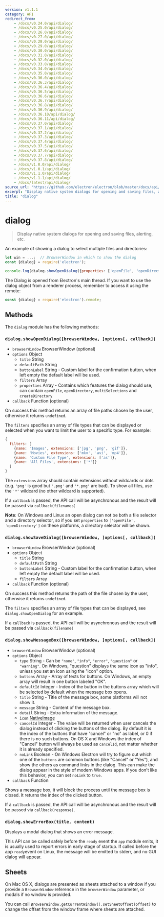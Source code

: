 ```yaml
---
version: v1.1.1
category: API
redirect_from:
    - /docs/v0.24.0/api/dialog/
    - /docs/v0.25.0/api/dialog/
    - /docs/v0.26.0/api/dialog/
    - /docs/v0.27.0/api/dialog/
    - /docs/v0.28.0/api/dialog/
    - /docs/v0.29.0/api/dialog/
    - /docs/v0.30.0/api/dialog/
    - /docs/v0.31.0/api/dialog/
    - /docs/v0.32.0/api/dialog/
    - /docs/v0.33.0/api/dialog/
    - /docs/v0.34.0/api/dialog/
    - /docs/v0.35.0/api/dialog/
    - /docs/v0.36.0/api/dialog/
    - /docs/v0.36.3/api/dialog/
    - /docs/v0.36.4/api/dialog/
    - /docs/v0.36.5/api/dialog/
    - /docs/v0.36.6/api/dialog/
    - /docs/v0.36.7/api/dialog/
    - /docs/v0.36.8/api/dialog/
    - /docs/v0.36.9/api/dialog/
    - /docs/v0.36.10/api/dialog/
    - /docs/v0.36.11/api/dialog/
    - /docs/v0.37.0/api/dialog/
    - /docs/v0.37.1/api/dialog/
    - /docs/v0.37.2/api/dialog/
    - /docs/v0.37.3/api/dialog/
    - /docs/v0.37.4/api/dialog/
    - /docs/v0.37.5/api/dialog/
    - /docs/v0.37.6/api/dialog/
    - /docs/v0.37.7/api/dialog/
    - /docs/v0.37.8/api/dialog/
    - /docs/v1.0.0/api/dialog/
    - /docs/v1.0.1/api/dialog/
    - /docs/v1.1.0/api/dialog/
    - /docs/v1.1.1/api/dialog/
    - /docs/latest/api/dialog/
source_url: 'https://github.com/electron/electron/blob/master/docs/api/dialog.md'
excerpt: "Display native system dialogs for opening and saving files, alerting, etc."
title: "dialog"
---
```


# dialog

> Display native system dialogs for opening and saving files, alerting, etc.

An example of showing a dialog to select multiple files and directories:

```javascript
let win = ...;  // BrowserWindow in which to show the dialog
const {dialog} = require('electron');

console.log(dialog.showOpenDialog({properties: ['openFile', 'openDirectory', 'multiSelections']}));
```

The Dialog is opened from Electron's main thread. If you want to use the dialog
object from a renderer process, remember to access it using the remote:

```javascript
const {dialog} = require('electron').remote;
```

## Methods

The `dialog` module has the following methods:

### `dialog.showOpenDialog([browserWindow, ]options[, callback])`

* `browserWindow` BrowserWindow (optional)
* `options` Object
  * `title` String
  * `defaultPath` String
  * `buttonLabel` String - Custom label for the confirmation button, when
    left empty the default label will be used.
  * `filters` Array
  * `properties` Array - Contains which features the dialog should use, can
    contain `openFile`, `openDirectory`, `multiSelections` and
    `createDirectory`
* `callback` Function (optional)

On success this method returns an array of file paths chosen by the user,
otherwise it returns `undefined`.

The `filters` specifies an array of file types that can be displayed or
selected when you want to limit the user to a specific type. For example:

```javascript
{
  filters: [
    {name: 'Images', extensions: ['jpg', 'png', 'gif']},
    {name: 'Movies', extensions: ['mkv', 'avi', 'mp4']},
    {name: 'Custom File Type', extensions: ['as']},
    {name: 'All Files', extensions: ['*']}
  ]
}
```

The `extensions` array should contain extensions without wildcards or dots (e.g.
`'png'` is good but `'.png'` and `'*.png'` are bad). To show all files, use the
`'*'` wildcard (no other wildcard is supported).

If a `callback` is passed, the API call will be asynchronous and the result
will be passed via `callback(filenames)`

**Note:** On Windows and Linux an open dialog can not be both a file selector
and a directory selector, so if you set `properties` to
`['openFile', 'openDirectory']` on these platforms, a directory selector will be
shown.

### `dialog.showSaveDialog([browserWindow, ]options[, callback])`

* `browserWindow` BrowserWindow (optional)
* `options` Object
  * `title` String
  * `defaultPath` String
  * `buttonLabel` String - Custom label for the confirmation button, when
    left empty the default label will be used.
  * `filters` Array
* `callback` Function (optional)

On success this method returns the path of the file chosen by the user,
otherwise it returns `undefined`.

The `filters` specifies an array of file types that can be displayed, see
`dialog.showOpenDialog` for an example.

If a `callback` is passed, the API call will be asynchronous and the result
will be passed via `callback(filename)`

### `dialog.showMessageBox([browserWindow, ]options[, callback])`

* `browserWindow` BrowserWindow (optional)
* `options` Object
  * `type` String - Can be `"none"`, `"info"`, `"error"`, `"question"` or
  `"warning"`. On Windows, "question" displays the same icon as "info", unless
  you set an icon using the "icon" option.
  * `buttons` Array - Array of texts for buttons. On Windows, an empty array
    will result in one button labeled "OK".
  * `defaultId` Integer - Index of the button in the buttons array which will
    be selected by default when the message box opens.
  * `title` String - Title of the message box, some platforms will not show it.
  * `message` String - Content of the message box.
  * `detail` String - Extra information of the message.
  * `icon` [NativeImage](http://electron.atom.io/docs/api/native-image)
  * `cancelId` Integer - The value will be returned when user cancels the dialog
    instead of clicking the buttons of the dialog. By default it is the index
    of the buttons that have "cancel" or "no" as label, or 0 if there is no such
    buttons. On OS X and Windows the index of "Cancel" button will always be
    used as `cancelId`, not matter whether it is already specified.
  * `noLink` Boolean - On Windows Electron will try to figure out which one of
    the `buttons` are common buttons (like "Cancel" or "Yes"), and show the
    others as command links in the dialog. This can make the dialog appear in
    the style of modern Windows apps. If you don't like this behavior, you can
    set `noLink` to `true`.
* `callback` Function

Shows a message box, it will block the process until the message box is closed.
It returns the index of the clicked button.

If a `callback` is passed, the API call will be asynchronous and the result
will be passed via `callback(response)`.

### `dialog.showErrorBox(title, content)`

Displays a modal dialog that shows an error message.

This API can be called safely before the `ready` event the `app` module emits,
it is usually used to report errors in early stage of startup.  If called
before the app `ready`event on Linux, the message will be emitted to stderr,
and no GUI dialog will appear.

## Sheets

On Mac OS X, dialogs are presented as sheets attached to a window if you provide
a `BrowserWindow` reference in the `browserWindow` parameter, or modals if no
window is provided.

You can call `BrowserWindow.getCurrentWindow().setSheetOffset(offset)` to change
the offset from the window frame where sheets are attached.
